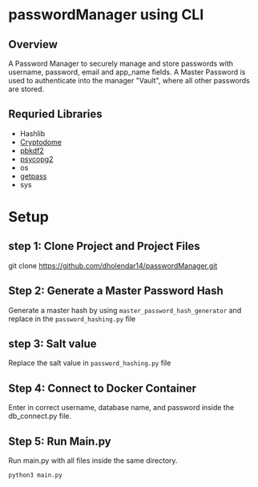 ﻿# passwordManager using CLI
 
## Overview
A Password Manager to securely manage and store passwords with username, password, email and app_name fields. A Master Password is used to authenticate into the manager "Vault", where all other passwords are stored.

## Requried Libraries
* Hashlib
* [Cryptodome](https://pypi.org/project/pycryptodome/)
* [pbkdf2](https://pypi.org/project/pbkdf2/)
* [psycopg2](https://pypi.org/project/psycopg2/)
* os
* [getpass](https://pypi.org/project/getpass3/)
* sys

# Setup
## step 1: Clone Project and Project Files
git clone https://github.com/dholendar14/passwordManager.git

## Step 2: Generate a Master Password Hash
Generate a master hash by using `master_password_hash_generator` and replace in the `password_hashing.py` file

## step 3: Salt value
Replace the salt value in `password_hashing.py` file

## Step 4: Connect to Docker Container
Enter in correct username, database name, and password inside the db_connect.py file.

## Step 5: Run Main.py
Run main.py with all files inside the same directory.
```
python3 main.py 
```

